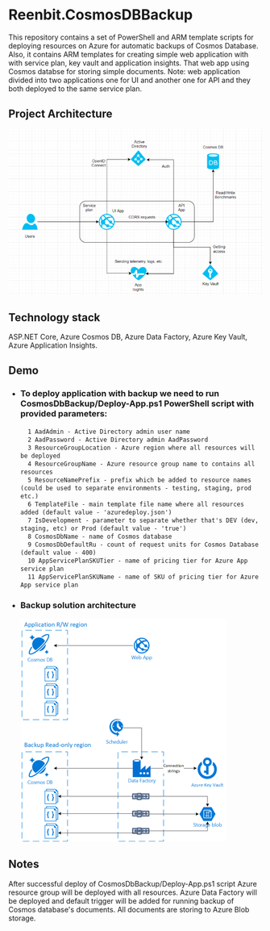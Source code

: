 # Reenbit.CosmosDBBackup
This repository contains a set of PowerShell and ARM template scripts for deploying resources on Azure for automatic backups of Cosmos Database. 
Also, it contains ARM templates for creating simple web application with with service plan, key vault and application insights. That web app using Cosmos databse for storing simple documents.
Note: web application divided into two applications one for UI and another one for API and they both deployed to the same service plan.

## Project Architecture
![Project Architecture](/Images/projarch.png)


## Technology stack
ASP.NET Core, Azure Cosmos DB, Azure Data Factory, Azure Key Vault, Azure Application Insights.

## Demo

- ### To deploy application with backup we need to run CosmosDbBackup/Deploy-App.ps1 PowerShell script with provided parameters:
        1 AadAdmin - Active Directory admin user name
        2 AadPassword - Active Directory admin AadPassword
        3 ResourceGroupLocation - Azure region where all resources will be deployed
        4 ResourceGroupName - Azure resource group name to contains all resources
        5 ResourceNamePrefix - prefix which be added to resource names (could be used to separate environments - testing, staging, prod etc.)
        6 TemplateFile - main template file name where all resources added (default value - 'azuredeploy.json') 
        7 IsDevelopment - parameter to separate whether that's DEV (dev, staging, etc) or Prod (default value - 'true')
        8 CosmosDbName - name of Cosmos database 
        9 CosmosDbDefaultRu - count of request units for Cosmos Database (default value - 400)
        10 AppServicePlanSKUTier - name of pricing tier for Azure App service plan
        11 AppServicePlanSKUName - name of SKU of pricing tier for Azure App service plan

- ### Backup solution architecture 
  ![Backup solution](/Images/solutionarch.png)
 
## Notes
After successful deploy of CosmosDbBackup/Deploy-App.ps1 script Azure resource group will be deployed with all resources.
Azure Data Factory will be deployed and default trigger will be added for running backup of Cosmos database's documents. 
All documents are storing to Azure Blob storage.
